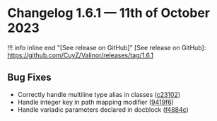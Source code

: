 # Changelog 1.6.1 — 11th of October 2023

!!! info inline end "[See release on GitHub]"
    [See release on GitHub]: https://github.com/CuyZ/Valinor/releases/tag/1.6.1

## Bug Fixes

* Correctly handle multiline type alias in classes ([c23102](https://github.com/CuyZ/Valinor/commit/c231020d6e393f6b1ea5758cb9fbeee469ac3d5b))
* Handle integer key in path mapping modifier ([9419f6](https://github.com/CuyZ/Valinor/commit/9419f6d681e9c6e68a551dd5573bec9c7f928fd5))
* Handle variadic parameters declared in docblock ([f4884c](https://github.com/CuyZ/Valinor/commit/f4884cf319774726bd7ccf7fe9c00c0f0177330e))

